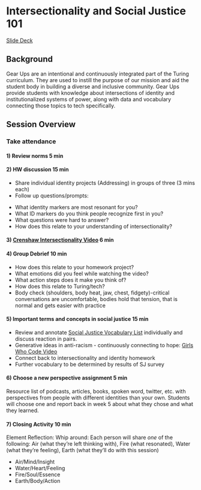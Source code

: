 # Intersectionality and Social Justice 101

[Slide Deck](https://docs.google.com/presentation/d/1yF_EnqJFB7Zk4pHN3vqNkLP1ib1zhYYy5Z7QwiFy9Ds/edit#slide=id.g1c033f9cd5_0_32)

## Background
Gear Ups are an intentional and continuously integrated part of the Turing curriculum. They are used to instill the purpose of our mission and aid the student body in building a diverse and inclusive community.
Gear Ups provide students with knowledge about intersections of identity and institutionalized systems of power, along with data and vocabulary connecting those topics to tech specifically.

## Session Overview

### Take attendance

#### 1) Review norms				5 min

#### 2) HW discussion								                  15 min
* Share individual identity projects (Addressing) in groups of three (3 mins each)
* Follow up questions/prompts: 
- What identity markers are most resonant for you?
- What ID markers do you think people recognize first in you?
- What questions were hard to answer?
- How does this relate to your understanding of intersectionality?


#### 3) [Crenshaw Intersectionality Video](https://www.youtube.com/watch?v=JRci2V8PxW4)						6 min

#### 4) Group Debrief								                10 min
* How does this relate to your homework project? 
* What emotions did you feel while watching the video? 
* What action steps does it make you think of? 
* How does this relate to Turing/tech?
* Body check (shoulders, body heat, jaw, chest, fidgety)-critical conversations are uncomfortable, bodies hold that tension, that is normal and gets easier with practice

#### 5) Important terms and concepts in social justice					15 min
* Review and annotate [Social Justice Vocabulary List](https://docs.google.com/document/d/1qJC6Ny2_ybfTeduBI8EdkKbeYXFtUfTroQUO8uP7n3Y/edit) individually and discuss reaction in pairs.   
* Generative ideas in anti-racism - continuously connecting to hope: [Girls Who Code Video](https://www.youtube.com/watch?v=NiOIeaISGEU&feature=youtu.be)
* Connect back to intersectionality and identity homework
* Further vocabulary to be determined by results of SJ survey 

#### 6) Choose a new perspective assignment					5 min
Resource list of podcasts, articles, books, spoken word, twitter, etc. with perspectives from people with different identities than your own. Students will choose one and report back in week 5 about what they chose and what they learned.

#### 7) Closing Activity 								10 min
Element Reflection: 
Whip around: Each person will share _one_ of the following: Air (what they’re left thinking with), Fire (what resonated), Water (what they’re feeling), Earth (what they’ll do with this session)

* Air/Mind/Insight
* Water/Heart/Feeling 
* Fire/Soul/Essence
* Earth/Body/Action

